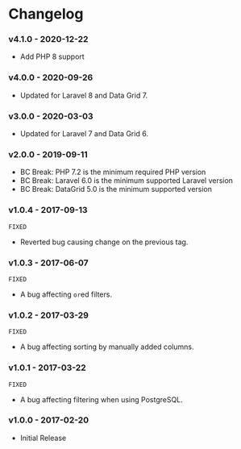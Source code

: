 # Changelog

### v4.1.0 - 2020-12-22

- Add PHP 8 support

### v4.0.0 - 2020-09-26

- Updated for Laravel 8 and Data Grid 7.

### v3.0.0 - 2020-03-03

- Updated for Laravel 7 and Data Grid 6.

### v2.0.0 - 2019-09-11

- BC Break: PHP 7.2 is the minimum required PHP version
- BC Break: Laravel 6.0 is the minimum supported Laravel version
- BC Break: DataGrid 5.0 is the minimum supported version

### v1.0.4 - 2017-09-13

`FIXED`

- Reverted bug causing change on the previous tag.

### v1.0.3 - 2017-06-07

`FIXED`

- A bug affecting `or`ed filters.

### v1.0.2 - 2017-03-29

`FIXED`

- A bug affecting sorting by manually added columns.

### v1.0.1 - 2017-03-22

`FIXED`

- A bug affecting filtering when using PostgreSQL.

### v1.0.0 - 2017-02-20

- Initial Release
